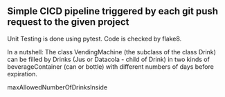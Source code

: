 ## Simple CICD pipeline triggered by each git push request to the given project
Unit Testing is done using pytest. Code is checked by flake8.  


In a nutshell: The class VendingMachine (the subclass of the class Drink) can be filled by Drinks (Jus or Datacola - child of Drink) in two kinds of beverageContainer (can or bottle) with different numbers of days before expiration.

maxAllowedNumberOfDrinksInside
